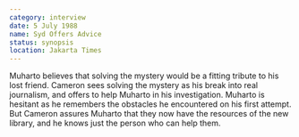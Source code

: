 ```yaml
---
category: interview
date: 5 July 1988
name: Syd Offers Advice
status: synopsis 
location: Jakarta Times
---
```

Muharto believes that solving the mystery would be a fitting tribute to his lost friend. Cameron sees solving the mystery as his break into real journalism, and offers to help Muharto in his investigation. Muharto is hesitant as he remembers the obstacles he encountered on his first attempt. But Cameron assures Muharto that they now have the resources of the new library, and he knows just the person who can help them.  
